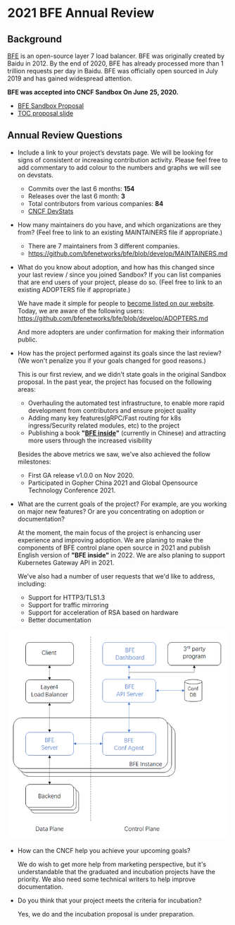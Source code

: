 
# 2021 BFE Annual Review

## Background

[BFE](https://www.bfe-networks.net) is an open-source layer 7 load balancer. BFE was originally created by Baidu in 2012. By the end of 2020, BFE has already processed more than 1 trillion requests per day in Baidu. BFE was officially open sourced in July 2019 and has gained widespread attention. 

**BFE was accepted into CNCF Sandbox On June 25, 2020.**

- [BFE Sandbox Proposal](https://github.com/cncf/toc/pull/453)
- [TOC proposal slide](https://docs.google.com/presentation/d/1vI8cGFbrDWZko22RDKyJF1p3dfMvI_HB-pj8wKiKA_A/edit)


## Annual Review Questions

* Include a link to your project’s devstats page. We will be looking for signs of consistent or increasing contribution activity. Please feel free to add commentary to add colour to the numbers and graphs we will see on devstats.

  * Commits over the last 6 months: **154**
  * Releases over the last 6 month: **3**
  * Total contributors from various companies: **84**
  * [CNCF DevStats](https://bfe.devstats.cncf.io/)


* How many maintainers do you have, and which organizations are they from? (Feel free to link to an existing MAINTAINERS file if appropriate.)

  * There are 7 maintainers from 3 different companies.
  * https://github.com/bfenetworks/bfe/blob/develop/MAINTAINERS.md


* What do you know about adoption, and how has this changed since your last review / since you joined Sandbox? If you can list companies that are end users of your project, please do so. (Feel free to link to an existing ADOPTERS file if appropriate.)

  We have made it simple for people to [become listed on our website](https://github.com/bfenetworks/bfe/issues/748). Today, we are aware of the following users: https://github.com/bfenetworks/bfe/blob/develop/ADOPTERS.md

  And more adopters are under confirmation for making their information public.


* How has the project performed against its goals since the last review? (We won't penalize you if your goals changed for good reasons.)

  This is our first review, and we didn't state goals in the original Sandbox proposal. In the past year, the project has focused on the following areas:
  * Overhauling the automated test infrastructure, to enable more rapid development from contributors and ensure project quality
  * Adding many key features(gRPC/Fast routing for k8s ingress/Security related modules, etc) to the project 
  * Publishing a book **"[BFE inside](https://github.com/baidu/bfe-book)"** (currently in Chinese) and attracting more users through the increased visibility

  Besides the above metrics we saw, we've also achieved the follow milestones:
  
  * First GA release v1.0.0 on Nov 2020.
  * Participated in Gopher China 2021 and Global Opensource Technology Conference 2021.


* What are the current goals of the project? For example, are you working on major new features? Or are you concentrating on adoption or documentation?

  At the moment, the main focus of the project is enhancing user experience and improving adoption. We are planing to make the components of BFE control plane open source in 2021 and publish English version of  **"BFE inside"** in 2022. We are also planing to support Kubernetes Gateway API in 2021.

  We've also had a number of user requests that we'd like to address, including:

  * Support for HTTP3/TLS1.3
  * Support for traffic mirroring
  * Support for acceleration of RSA based on hardware
  * Better documentation

![bfe-arch](https://raw.githubusercontent.com/bfenetworks/bfe/develop/docs/images/bfe-arch.png)


* How can the CNCF help you achieve your upcoming goals?

  We do wish to get more help from marketing perspective, but it's understandable that the graduated and incubation projects have the priority. We also need some technical writers to help improve documentation.


* Do you think that your project meets the criteria for incubation?

  Yes, we do and the incubation proposal is under preparation.
